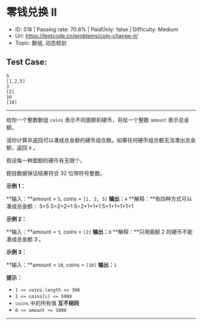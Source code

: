 # 零钱兑换 II

* ID: 518     | Passing rate: 70.8% | PaidOnly: false  | Difficulty: Medium
* Url: https://leetcode.cn/problems/coin-change-ii/
* Topic: 数组, 动态规划

## Test Case:

```
5
[1,2,5]
3
[2]
10
[10]
```

---

给你一个整数数组 `coins` 表示不同面额的硬币，另给一个整数 `amount` 表示总金额。

请你计算并返回可以凑成总金额的硬币组合数。如果任何硬币组合都无法凑出总金额，返回
`0` 。

假设每一种面额的硬币有无限个。

题目数据保证结果符合 32 位带符号整数。



**示例 1：**

**输入：**amount = `5`, coins = `[1, 2, 5]`
**输出：**`4`
**解释：**有四种方式可以凑成总金额：
5=5
5=2+2+1
5=2+1+1+1
5=1+1+1+1+1

**示例 2：**

**输入：**amount = `3`, coins = `[2]`
**输出：**`0`
**解释：**只用面额 2 的硬币不能凑成总金额 3 。

**示例 3：**

**输入：**amount = `10`, coins = `[10]`
**输出：**`1`


**提示：**

* `1 <= coins.length <= 300`
* `1 <= coins[i] <= 5000`
* `coins` 中的所有值 **互不相同**
* `0 <= amount <= 5000`

---
